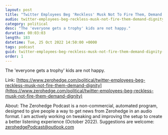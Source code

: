 ```yaml
---
layout: post
title: "Twitter Employees Beg 'Reckless' Musk Not To Fire Them, Demand Dignity"
audio: twitter-employees-beg-reckless-musk-not-fire-them-demand-dignity-0
category: political
desc: "The 'everyone gets a trophy' kids are not happy."
duration: 00:03:03
length: 183
datetime: Tue, 25 Oct 2022 14:50:00 +0000
tags: podcast
guid: twitter-employees-beg-reckless-musk-not-fire-them-demand-dignity-0
order: 1
---
```

The 'everyone gets a trophy' kids are not happy.

Link: [https://www.zerohedge.com/political/twitter-employees-beg-reckless-musk-not-fire-them-demand-dignity](https://www.zerohedge.com/political/twitter-employees-beg-reckless-musk-not-fire-them-demand-dignity)

About: The Zerohedge Podcast is a non-commercial, automated program, designed to give people a way to get news from Zerohedge in an audio format.  I am actively working on tweaking and improving the setup to create a better listening experience (October 2022).  Suggestions are welcome: [zerohedgePodcast@outlook.com](mailto:zerohedgePodcast@outlook.com)